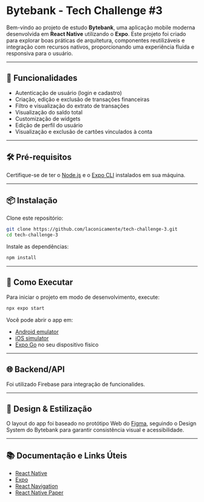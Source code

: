 
# Bytebank - Tech Challenge #3

Bem-vindo ao projeto de estudo **Bytebank**, uma aplicação mobile moderna desenvolvida em **React Native** utilizando o **Expo**. Este projeto foi criado para explorar boas práticas de arquitetura, componentes reutilizáveis e integração com recursos nativos, proporcionando uma experiência fluida e responsiva para o usuário.

---

## 🚀 Funcionalidades

- Autenticação de usuário (login e cadastro)
- Criação, edição e exclusão de transações financeiras
- Filtro e visualização do extrato de transações
- Visualização do saldo total
- Customização de widgets
- Edição de perfil do usuário
- Visualização e exclusão de cartões vinculados à conta

---

## 🛠️ Pré-requisitos

Certifique-se de ter o [Node.js](https://nodejs.org/) e o [Expo CLI](https://docs.expo.dev/get-started/installation/) instalados em sua máquina.

---

## 📦 Instalação

Clone este repositório:

```bash
git clone https://github.com/laconicamente/tech-challenge-3.git
cd tech-challenge-3
```

Instale as dependências:

```bash
npm install
```

---

## 🚀 Como Executar

Para iniciar o projeto em modo de desenvolvimento, execute:

```bash
npx expo start
```

Você pode abrir o app em:

- [Android emulator](https://docs.expo.dev/workflow/android-studio-emulator/)
- [iOS simulator](https://docs.expo.dev/workflow/ios-simulator/)
- [Expo Go](https://expo.dev/go) no seu dispositivo físico

---

## 🌐 Backend/API

Foi utilizado Firebase para integração de funcionalides.

---

## 🎨 Design & Estilização

O layout do app foi baseado no protótipo Web do [Figma](https://www.figma.com/design/ZeXkGB9NhAr5ypgpgF1gWf/Bytebank---Redesign?node-id=118-103&t=hyMOJlYGyckL9kYm-1), seguindo o Design System do Bytebank para garantir consistência visual e acessibilidade.

---

## 📚 Documentação e Links Úteis

- [React Native](https://reactnative.dev/docs/getting-started)
- [Expo](https://docs.expo.dev/)
- [React Navigation](https://reactnavigation.org/docs/getting-started)
- [React Native Paper](https://callstack.github.io/react-native-paper/)

